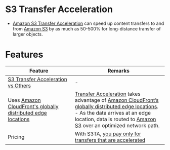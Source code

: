 # S3 Transfer Acceleration
- [Amazon S3 Transfer Acceleration](https://aws.amazon.com/s3/transfer-acceleration/) can speed up content transfers to and from [Amazon S3](../../6_StorageServices/3_S3ObjectStorage/Readme.md) by as much as 50-500% for long-distance transfer of larger objects.

# Features

| Feature                                                                             | Remarks                                                                                                                                                                                                                                                                                                           |
|-------------------------------------------------------------------------------------|-------------------------------------------------------------------------------------------------------------------------------------------------------------------------------------------------------------------------------------------------------------------------------------------------------------------|
| [S3 Transfer Acceleration vs Others](AmazonCloudfrontVsGlobalAccelerator.md)        | -                                                                                                                                                                                                                                                                                                                 |
| Uses [Amazon CloudFront's globally distributed edge locations](AmazonCloudFront.md) | [Transfer Acceleration](AmazonCloudFront.md) takes advantage of [Amazon CloudFront’s globally distributed edge locations](AmazonCloudFront.md).<br/>- As the data arrives at an edge location, data is routed to [Amazon S3](../../6_StorageServices/3_S3ObjectStorage/Readme.md) over an optimized network path. |
| Pricing                                                                             | With S3TA, [you pay only for transfers that are accelerated](https://aws.amazon.com/s3/transfer-acceleration/)                                                                                                                                                                                                    |

